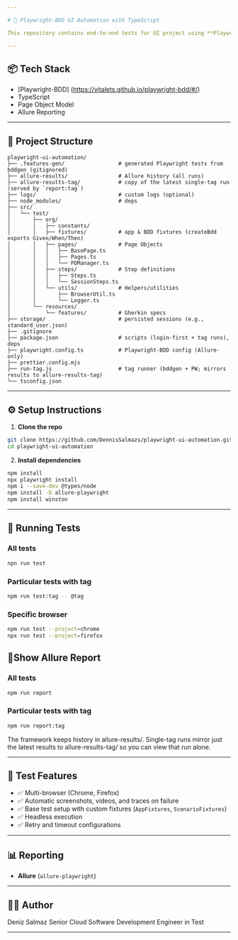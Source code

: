 ```yaml
---

# 🎯 Playwright-BDD UI Automation with TypeScript

This repository contains end-to-end tests for UI project using **Playwright-BDD** with **TypeScript**. It follows the **Page Object Model** pattern and supports multiple browsers.

---
```


## 📦 Tech Stack

* [Playwright-BDD] (https://vitalets.github.io/playwright-bdd/#/)
* TypeScript
* Page Object Model
* Allure Reporting

---

## 📁 Project Structure

```
playwright-ui-automation/
├── .features-gen/                 # generated Playwright tests from bddgen (gitignored)
├── allure-results/                # Allure history (all runs)
├── allure-results-tag/            # copy of the latest single-tag run (served by `report:tag`)
├── logs/                          # custom logs (optional)
├── node_modules/                  # deps
├── src/
│   └── test/
│       ├── org/
│       │   ├── constants/
│       │   ├── fixtures/          # app & BDD fixtures (createBdd exports Given/When/Then)
│       │   ├── pages/             # Page Objects
│       │   │   ├── BasePage.ts
│       │   │   ├── Pages.ts
│       │   │   └── POManager.ts
│       │   ├── steps/             # Step definitions
│       │   │   ├── Steps.ts
│       │   │   └── SessionSteps.ts
│       │   └── utils/             # Helpers/utilities
│       │       ├── BrowserUtil.ts
│       │       └── Logger.ts
│       └── resources/
│           └── features/          # Gherkin specs
├── storage/                       # persisted sessions (e.g., standard_user.json)
├── .gitignore
├── package.json                   # scripts (login-first + tag runs), deps
├── playwright.config.ts           # Playwright-BDD config (Allure-only)
├── prettier.config.mjs
├── run-tag.js                     # tag runner (bddgen + PW; mirrors results to allure-results-tag)
└── tsconfig.json

```

---

## ⚙️ Setup Instructions

1. **Clone the repo**

```bash
git clone https://github.com/DennisSalmazs/playwright-ui-automation.git
cd playwright-ui-automation
```

2. **Install dependencies**

```bash
npm install
npx playwright install
npm i --save-dev @types/node
npm install -D allure-playwright
npm install winston

```

---

## 🚀 Running Tests

### All tests

```bash
npn run test
```

### Particular tests with tag

```bash
npm run test:tag -- @tag
```

### Specific browser

```bash
npm run test --project=chrome
npx run test --project=firefox
```

## 🚀Show Allure Report

### All tests

```bash
npm run report
```

### Particular tests with tag

```bash
npm run report:tag
```

The framework keeps history in allure-results/.
Single-tag runs mirror just the latest results to allure-results-tag/ so you can view that run alone.

---

## 🧪 Test Features

* ✅ Multi-browser (Chrome, Firefox)
* ✅ Automatic screenshots, videos, and traces on failure
* ✅ Base test setup with custom fixtures (`AppFixtures`, `ScenarioFixtures`)
* ✅ Headless execution
* ✅ Retry and timeout configurations

---

## 📊 Reporting

* **Allure** (`allure-playwright`)

---

## 👩‍💻 Author

Deniz Salmaz
Senior Cloud Software Development Engineer in Test  

---
